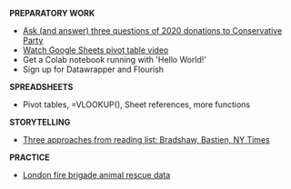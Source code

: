 **PREPARATORY WORK**
- [Ask (and answer) three questions of 2020 donations to Conservative Party](http://search.electoralcommission.org.uk/?currentPage=1&rows=10&query=conservative&sort=RegulatedDoneeType&order=asc&tab=1&open=filter&et=pp&isIrishSourceYes=true&isIrishSourceNo=true&date=Accepted&from=&to=&quarters=2020Q1234&prePoll=false&postPoll=false&donorStatus=individual&donorStatus=tradeunion&donorStatus=company&donorStatus=unincorporatedassociation&donorStatus=publicfund&donorStatus=other&donorStatus=registeredpoliticalparty&donorStatus=friendlysociety&donorStatus=trust&donorStatus=limitedliabilitypartnership&donorStatus=impermissibledonor&donorStatus=na&donorStatus=unidentifiabledonor&donorStatus=buildingsociety&register=gb&register=ni&register=none&optCols=Register&optCols=CampaigningName&optCols=AccountingUnitsAsCentralParty&optCols=IsSponsorship&optCols=IsIrishSource&optCols=RegulatedDoneeType&optCols=CompanyRegistrationNumber&optCols=Postcode&optCols=NatureOfDonation&optCols=PurposeOfVisit&optCols=DonationAction&optCols=ReportedDate&optCols=IsReportedPrePoll&optCols=ReportingPeriodName&optCols=IsBequest&optCols=IsAggregation)
- [Watch Google Sheets pivot table video](https://www.youtube.com/watch?v=tHxHwIHfDDw)
- Get a Colab notebook running with 'Hello World!'
- Sign up for Datawrapper and Flourish

**SPREADSHEETS**
- Pivot tables, =VLOOKUP(), Sheet references, more functions

**STORYTELLING**
- [Three approaches from reading list: Bradshaw, Bastien, NY Times](https://dj-reading.readthedocs.io/en/latest/#storytelling-with-data)

**PRACTICE**
- [London fire brigade animal rescue data](https://data.london.gov.uk/dataset/animal-rescue-incidents-attended-by-lfb)
